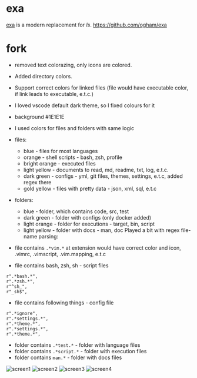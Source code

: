 <div align="left">

# exa

[exa](https://the.exa.website/) is a modern replacement for _ls_.
https://github.com/ogham/exa

# fork
- removed text colorazing, only icons are colored.
- Added directory colors.
- Support correct colors for linked files (file would have executable color, if link leads to executable, e.t.c.)

- I loved vscode default dark theme, so I fixed colours for it
- background #1E1E1E 
- I used colors for files and folders with same logic
- files:
    - blue - files for most languages
    - orange - shell scripts - bash, zsh, profile
    - bright orange - executed files
    - light yellow - documents to read, md, readme, txt, log, e.t.c.
    - dark green - configs - yml, git files, themes, settings, e.t.c, added regex there
    - gold yellow - files with pretty data - json, xml, sql, e.t.c
- folders:
    - blue - folder, which contains code, src, test
    - dark green - folder with configs (only docker added)
    - light orange - folder for executions - target, bin, script
    - light yellow - folder with docs - man, doc
Played a bit with regex file-name parsing:
- file contains `.*vim.*` at extension would have correct color and icon, .vimrc, .vimscript, .vim.mapping, e.t.c
- file contains bash, zsh, sh - script files
```
r".*bash.*",
r".*zsh.*",
r"^sh_",
r"_sh$",
```
- file contains following things - config file
```
r".*ignore",
r".*settings.*",
r".*theme.*",
r".*settings.*",
r".*theme.*",
```
- folder contains `.*test.*` - folder with language files
- folder contains `.*script.*` - folder with execution files
- folder contains `man.*` - folder with docs files

![screen1](Screenshot_2.png)
![screen2](Screenshot_3.png)
![screen3](Screenshot_4.png)
![screen4](Screenshot_5.png)
